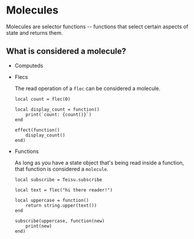 # Molecules

Molecules are selector functions -- functions that select certain aspects of state and returns them.

## What is considered a molecule?

- Computeds

- Flecs

    The read operation of a `flec` can be considered a molecule.

    ```luau
    local count = flec(0)

    local display_count = function()
        print(`count: {count()}`)
    end

    effect(function()
        display_count()
    end)
    ```

- Functions

    As long as you have a state object that's being read inside a function, that function is considered a `molecule`.

    ```luau {5-7}
    local subscribe = Teisu.subscribe

    local text = flec("hi there reader!")

    local uppercase = function()
        return string.upper(text())
    end

    subscribe(uppercase, function(new)
        print(new)
    end)
    ```


